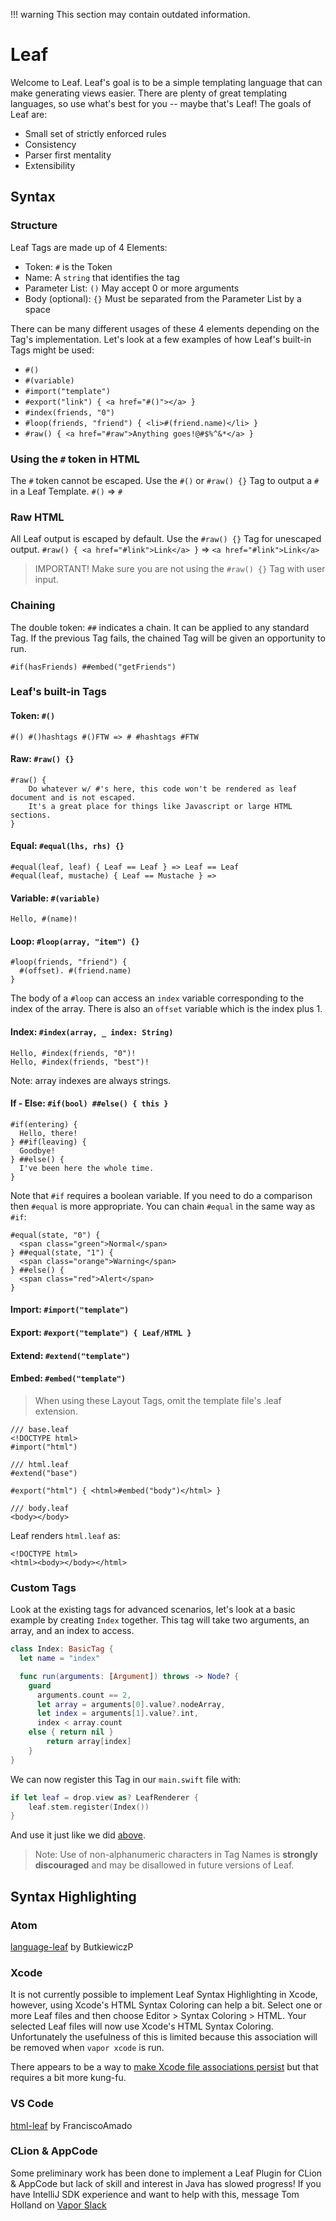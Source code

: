 !!! warning
    This section may contain outdated information.

# Leaf

Welcome to Leaf. Leaf's goal is to be a simple templating language that can make generating views easier. There are plenty of great templating languages, so use what's best for you -- maybe that's Leaf! The goals of Leaf are:

- Small set of strictly enforced rules
- Consistency
- Parser first mentality
- Extensibility

## Syntax
### Structure

Leaf Tags are made up of 4 Elements:
  - Token: `#` is the Token
  - Name: A `string` that identifies the tag
  - Parameter List: `()` May accept 0 or more arguments
  - Body (optional): `{}` Must be separated from the Parameter List by a space

There can be many different usages of these 4 elements depending on the Tag's implementation. Let's look at a few examples of how Leaf's built-in Tags might be used:

  - `#()`
  - `#(variable)`
  - `#import("template")`
  - `#export("link") { <a href="#()"></a> }`
  - `#index(friends, "0")`
  - `#loop(friends, "friend") { <li>#(friend.name)</li> }`
  - `#raw() { <a href="#raw">Anything goes!@#$%^&*</a> }`

### Using the `#` token in HTML

The `#` token cannot be escaped. Use the `#()` or `#raw() {}` Tag to output a `#` in a Leaf Template. `#()` => `#`

### Raw HTML

All Leaf output is escaped by default. Use the `#raw() {}` Tag for unescaped output.
`#raw() { <a href="#link">Link</a> }` => `<a href="#link">Link</a>`
> IMPORTANT!  Make sure you are not using the `#raw() {}` Tag with user input.

### Chaining

The double token: `##` indicates a chain. It can be applied to any standard Tag. If the previous Tag fails, the chained Tag will be given an opportunity to run.

```
#if(hasFriends) ##embed("getFriends")
```

### Leaf's built-in Tags

#### Token: `#()`

```
#() #()hashtags #()FTW => # #hashtags #FTW
```

#### Raw: `#raw() {}`

```
#raw() {
    Do whatever w/ #'s here, this code won't be rendered as leaf document and is not escaped.
    It's a great place for things like Javascript or large HTML sections.
}
```

#### Equal: `#equal(lhs, rhs) {}`

```
#equal(leaf, leaf) { Leaf == Leaf } => Leaf == Leaf
#equal(leaf, mustache) { Leaf == Mustache } =>
```

#### Variable: `#(variable)`

```
Hello, #(name)!
```

#### Loop: `#loop(array, "item") {}`

```
#loop(friends, "friend") {
  #(offset). #(friend.name)
}
```

The body of a `#loop` can access an `index` variable corresponding to the index of the array. There is also an `offset` variable which is the index plus 1.

#### Index: `#index(array, _ index: String)`

```
Hello, #index(friends, "0")!
Hello, #index(friends, "best")!
```

Note: array indexes are always strings.

#### If - Else: `#if(bool) ##else() { this }`

```
#if(entering) {
  Hello, there!
} ##if(leaving) {
  Goodbye!
} ##else() {
  I've been here the whole time.
}
```

Note that `#if` requires a boolean variable. If you need to do a comparison then `#equal` is more appropriate. You can chain `#equal` in the same way as `#if`:

```
#equal(state, "0") {
  <span class="green">Normal</span>
} ##equal(state, "1") {
  <span class="orange">Warning</span>
} ##else() {
  <span class="red">Alert</span>
}
```

#### Import: `#import("template")`
#### Export: `#export("template") { Leaf/HTML }`
#### Extend: `#extend("template")`
#### Embed: `#embed("template")`

> When using these Layout Tags, omit the template file's .leaf extension.

```
/// base.leaf
<!DOCTYPE html>
#import("html")

/// html.leaf
#extend("base")

#export("html") { <html>#embed("body")</html> }

/// body.leaf
<body></body>
```

Leaf renders `html.leaf` as:

```
<!DOCTYPE html>
<html><body></body></html>
```

### Custom Tags

Look at the existing tags for advanced scenarios, let's look at a basic example by creating `Index` together. This tag will take two arguments, an array, and an index to access.

```swift
class Index: BasicTag {
  let name = "index"

  func run(arguments: [Argument]) throws -> Node? {
    guard
      arguments.count == 2,
      let array = arguments[0].value?.nodeArray,
      let index = arguments[1].value?.int,
      index < array.count
    else { return nil }
        return array[index]
    }
}
```

We can now register this Tag in our `main.swift` file with:

```swift
if let leaf = drop.view as? LeafRenderer {
    leaf.stem.register(Index())
}
```

And use it just like we did [above](#index).

> Note: Use of non-alphanumeric characters in Tag Names is **strongly discouraged** and may be disallowed in future versions of Leaf.

## Syntax Highlighting

### Atom

[language-leaf](https://atom.io/packages/language-leaf) by ButkiewiczP

### Xcode

It is not currently possible to implement Leaf Syntax Highlighting in Xcode, however, using Xcode's HTML Syntax Coloring can help a bit. Select one or more Leaf files and then choose Editor > Syntax Coloring > HTML.  Your selected Leaf files will now use Xcode's HTML Syntax Coloring.  Unfortunately the usefulness of this is limited because this association will be removed when `vapor xcode` is run.

There appears to be a way to [make Xcode file associations persist](http://stackoverflow.com/questions/9050035/how-to-make-xcode-recognize-a-custom-file-extension-as-objective-c-for-syntax-hi) but that requires a bit more kung-fu.

### VS Code

[html-leaf](https://marketplace.visualstudio.com/items?itemName=Francisco.html-leaf) by FranciscoAmado

### CLion & AppCode

Some preliminary work has been done to implement a Leaf Plugin for CLion & AppCode but lack of skill and interest in Java has slowed progress! If you have IntelliJ SDK experience and want to help with this, message Tom Holland on [Vapor Slack](http://vapor.team)
